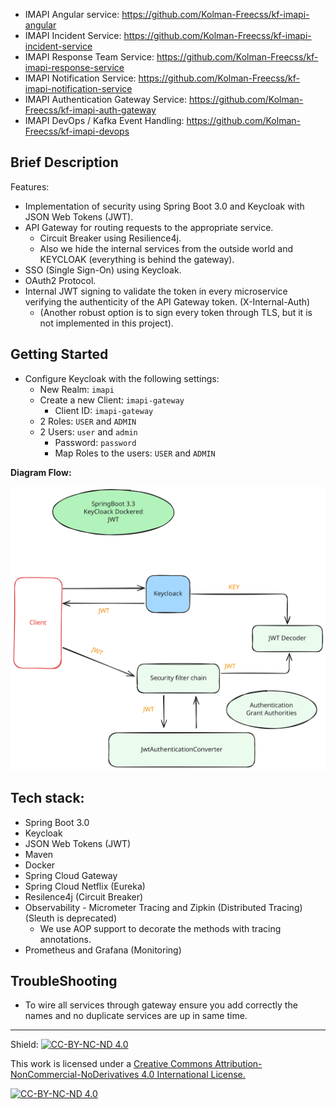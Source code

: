 - IMAPI Angular service: https://github.com/Kolman-Freecss/kf-imapi-angular
- IMAPI Incident Service: https://github.com/Kolman-Freecss/kf-imapi-incident-service
- IMAPI Response Team Service: https://github.com/Kolman-Freecss/kf-imapi-response-service
- IMAPI Notification Service: https://github.com/Kolman-Freecss/kf-imapi-notification-service
- IMAPI Authentication Gateway Service: https://github.com/Kolman-Freecss/kf-imapi-auth-gateway
- IMAPI DevOps / Kafka Event Handling: https://github.com/Kolman-Freecss/kf-imapi-devops

## Brief Description

Features: 
- Implementation of security using Spring Boot 3.0 and Keycloak with JSON Web Tokens (JWT).
- API Gateway for routing requests to the appropriate service.
  - Circuit Breaker using Resilience4j.
  - Also we hide the internal services from the outside world and KEYCLOAK (everything is behind the gateway).
- SSO (Single Sign-On) using Keycloak.
- OAuth2 Protocol.
- Internal JWT signing to validate the token in every microservice verifying the authenticity of the API Gateway token. (X-Internal-Auth)
  - (Another robust option is to sign every token through TLS, but it is not implemented in this project).

## Getting Started

- Configure Keycloak with the following settings:
  - New Realm: `imapi`
  - Create a new Client: `imapi-gateway`
    - Client ID: `imapi-gateway`
  - 2 Roles: `USER` and `ADMIN`
  - 2 Users: `user` and `admin`
    - Password: `password`
    - Map Roles to the users: `USER` and `ADMIN`

**Diagram Flow:**

![Diagram Flow](Diagram-Flow.svg)

## Tech stack:

- Spring Boot 3.0
- Keycloak
- JSON Web Tokens (JWT)
- Maven
- Docker
- Spring Cloud Gateway
- Spring Cloud Netflix (Eureka)
- Resilence4j (Circuit Breaker)
- Observability - Micrometer Tracing and Zipkin (Distributed Tracing) (Sleuth is deprecated)
  - We use AOP support to decorate the methods with tracing annotations.
- Prometheus and Grafana (Monitoring)

## TroubleShooting

- To wire all services through gateway ensure you add correctly the names and no duplicate services are up in same time.


---

Shield: [![CC-BY-NC-ND 4.0][CC-BY-NC-ND-shield]][CC-BY-NC-ND]

This work is licensed under a [Creative Commons Attribution-NonCommercial-NoDerivatives 4.0 International License.][CC-BY-NC-ND]

[![CC-BY-NC-ND 4.0][CC-BY-NC-ND-image]][CC-BY-NC-ND]

[CC-BY-NC-ND-shield]: https://img.shields.io/badge/License-CC--BY--NC--ND--4.0-lightgrey
[CC-BY-NC-ND]: http://creativecommons.org/licenses/by-nc-nd/4.0/
[CC-BY-NC-ND-image]: https://i.creativecommons.org/l/by-nc-nd/4.0/88x31.png
